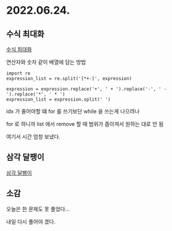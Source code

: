 # 2022.06.24.

## 수식 최대화

[수식 최대화](https://programmers.co.kr/learn/courses/30/lessons/67257)

연산자와 숫자 같이 배열에 담는 방법

```
import re
expression_list = re.split('[*+-]', expression)
```

```
expression = expression.replace('+', ' + ').replace('-', ' - ').replace('*', ' * ')
expression_list = expression.split(' ')
```

idx 가 줄어야할 떄 for 를 쓰기보단 while 을 쓰는게 나으려나

for 로 하니까 list 에서 remove 할 때 범위가 좁아져서 원하는 대로 안 됨

여기서 시간 엄청 보냈다.

## 삼각 달팽이

[삼각 달팽이](https://programmers.co.kr/learn/courses/30/lessons/68645)

## 소감

오늘은 한 문제도 못 풀었다...

내일 다시 풀어야 겠다.